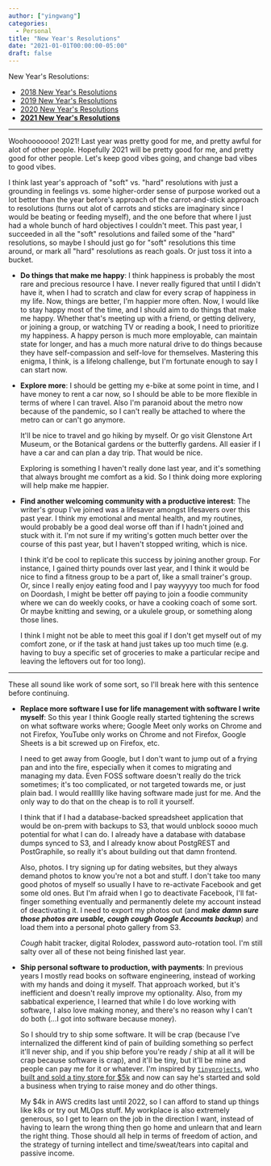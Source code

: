 ```yaml
---
author: ["yingwang"]
categories:
  - Personal
title: "New Year's Resolutions"
date: "2021-01-01T00:00:00-05:00"
draft: false
---
```


New Year's Resolutions:

- [2018 New Year's Resolutions](/posts/2018/01/01/new_years_resolutions)
- [2019 New Year's Resolutions](/posts/2019/01/01/new_years_resolutions)
- [2020 New Year's Resolutions](/posts/2020/01/01/new_years_resolutions)
- [**2021 New Year's Resolutions**](/posts/2021/01/01/new_years_resolutions)

---

Woohooooooo! 2021! Last year was pretty good for me, and pretty awful for alot
of other people. Hopefully 2021 will be pretty good for me, and pretty good for
other people. Let's keep good vibes going, and change bad vibes to good vibes.

I think last year's approach of "soft" vs. "hard" resolutions with just a
grounding in feelings vs. some higher-order sense of purpose worked out a lot
better than the year before's approach of the carrot-and-stick approach to
resolutions (turns out alot of carrots and sticks are imaginary since I would be
beating or feeding myself), and the one before that where I just had a whole
bunch of hard objectives I couldn't meet. This past year, I succeeded in all the
"soft" resolutions and failed some of the "hard" resolutions, so maybe I should
just go for "soft" resolutions this time around, or mark all "hard" resolutions
as reach goals. Or just toss it into a bucket.

- **Do things that make me happy**: I think happiness is probably the most rare
  and precious resource I have. I never really figured that until I didn't have
  it, when I had to scratch and claw for every scrap of happiness in my life.
  Now, things are better, I'm happier more often. Now, I would like to stay
  happy most of the time, and I should aim to do things that make me happy.
  Whether that's meeting up with a friend, or getting delivery, or joining a
  group, or watching TV or reading a book, I need to prioritize my happiness. A
  happy person is much more employable, can maintain state for longer, and has a
  much more natural drive to do things because they have self-compassion and
  self-love for themselves. Mastering this enigma, I think, is a lifelong
  challenge, but I'm fortunate enough to say I can start now.

- **Explore more**: I should be getting my e-bike at some point in time, and I
  have money to rent a car now, so I should be able to be more flexible in terms
  of where I can travel. Also I'm paranoid about the metro now because of the
  pandemic, so I can't really be attached to where the metro can or can't go
  anymore.

  It'll be nice to travel and go hiking by myself. Or go visit Glenstone Art
  Museum, or the Botanical gardens or the butterfly gardens. All easier if I
  have a car and can plan a day trip. That would be nice.

  Exploring is something I haven't really done last year, and it's something
  that always brought me comfort as a kid. So I think doing more exploring will
  help make me happier.

- **Find another welcoming community with a productive interest**: The writer's
  group I've joined was a lifesaver amongst lifesavers over this past year. I
  think my emotional and mental health, and my routines, would probably be a
  good deal worse off than if I hadn't joined and stuck with it. I'm not sure if
  my writing's gotten much better over the course of this past year, but I
  haven't stopped writing, which is nice.

  I think it'd be cool to replicate this success by joining another group. For
  instance, I gained thirty pounds over last year, and I think it would be nice
  to find a fitness group to be a part of, like a small trainer's group. Or,
  since I really enjoy eating food and I pay wayyyyy too much for food on
  Doordash, I might be better off paying to join a foodie community where we can
  do weekly cooks, or have a cooking coach of some sort. Or maybe knitting and
  sewing, or a ukulele group, or something along those lines.

  I think I might not be able to meet this goal if I don't get myself out of my
  comfort zone, or if the task at hand just takes up too much time (e.g. having
  to buy a specific set of groceries to make a particular recipe and leaving the
  leftovers out for too long).

---

These all sound like work of some sort, so I'll break here with this sentence
before continuing.

- **Replace more software I use for life management with software I write
  myself**: So this year I think Google really started tightening the screws on
  what software works where; Google Meet only works on Chrome and not Firefox,
  YouTube only works on Chrome and not Firefox, Google Sheets is a bit screwed
  up on Firefox, etc.

  I need to get away from Google, but I don't want to jump out of a frying pan
  and into the fire, especially when it comes to migrating and managing my data.
  Even FOSS software doesn't really do the trick sometimes; it's too
  complicated, or not targeted towards me, or just plain bad. I would reallllly
  like having software made just for me. And the only way to do that on the
  cheap is to roll it yourself.

  I think that if I had a database-backed spreadsheet application that would be
  on-prem with backups to S3, that would unblock soooo much potential for what I
  can do. I already have a database with database dumps synced to S3, and I
  already know about PostgREST and PostGraphile, so really it's about building
  out that damn frontend.

  Also, photos. I try signing up for dating websites, but they always demand
  photos to know you're not a bot and stuff. I don't take too many good photos
  of myself so usually I have to re-activate Facebook and get some old ones. But
  I'm afraid when I go to deactivate Facebook, I'll fat-finger something
  eventually and permanently delete my account instead of deactivating it. I
  need to export my photos out (and **_make damn sure those photos are usable,
  cough cough Google Accounts backup_**) and load them into a personal photo
  gallery from S3.

  _Cough_ habit tracker, digital Rolodex, password auto-rotation tool. I'm still
  salty over all of these not being finished last year.

- **Ship personal software to production, with payments**: In previous years I
  mostly read books on software engineering, instead of working with my hands
  and doing it myself. That approach worked, but it's inefficient and doesn't
  really improve my optionality. Also, from my sabbatical experience, I learned
  that while I do love working with software, I also love making money, and
  there's no reason why I can't do both (...I got into software because money).

  So I should try to ship some software. It will be crap (because I've
  internalized the different kind of pain of building something so perfect it'll
  never ship, and if you ship before you're ready / ship at all it will be crap
  because software is crap), and it'll be tiny, but it'll be mine and people can
  pay me for it or whatever. I'm inspired by
  [`tinyprojects`](https://tinyprojects.dev/), who [built and sold a tiny store
  for $5k](https://tinyprojects.dev/posts/selling_a_tiny_project) and now can
  say he's started and sold a business when trying to raise money and do other
  things.

  My $4k in AWS credits last until 2022, so I can afford to stand up things like
  k8s or try out MLOps stuff. My workplace is also extremely generous, so I get
  to learn on the job in the direction I want, instead of having to learn the
  wrong thing then go home and unlearn that and learn the right thing. Those
  should all help in terms of freedom of action, and the strategy of turning
  intellect and time/sweat/tears into capital and passive income.
